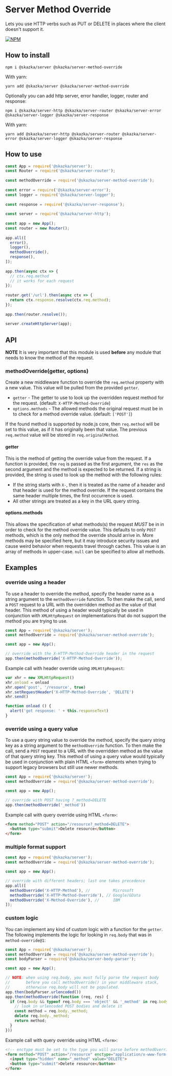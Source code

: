 # Server Method Override

Lets you use HTTP verbs such as PUT or DELETE in places where the client doesn't support it.

[![NPM](https://nodei.co/npm/@skazka/server-method-override.png)](https://npmjs.org/package/@skazka/server-method-override)

## How to install

    npm i @skazka/server @skazka/server-method-override
    
With yarn:

    yarn add @skazka/server @skazka/server-method-override
    
Optionally you can add http server, error handler, logger, router and response:

    npm i @skazka/server-http @skazka/server-router @skazka/server-error @skazka/server-logger @skazka/server-response
      
With yarn:

    yarn add @skazka/server-http @skazka/server-router @skazka/server-error @skazka/server-logger @skazka/server-response

## How to use

```javascript
const App = require('@skazka/server');
const Router = require('@skazka/server-router');
        
const methodOverride = require('@skazka/server-method-override');
        
const error = require('@skazka/server-error');
const logger = require('@skazka/server-logger');
        
const response = require('@skazka/server-response');
        
const server = require('@skazka/server-http');
        
const app = new App();
const router = new Router();
        
app.all([
  error(),
  logger(),
  methodOverride(),
  response(),
]);
    
app.then(async ctx => {
  // ctx.req.method
  // it works for each request
});
    
router.get('/url').then(async ctx => {
  return ctx.response.resolve(ctx.req.method); 
});
        
app.then(router.resolve());
        
server.createHttpServer(app);
```

## API

**NOTE** It is very important that this module is used **before** any module that
needs to know the method of the request.

### methodOverride(getter, options)

Create a new middleware function to override the `req.method` property with a new
value. This value will be pulled from the provided `getter`.

- `getter` - The getter to use to look up the overridden request method for the request. (default: `X-HTTP-Method-Override`)
- `options.methods` - The allowed methods the original request must be in to check for a method override value. (default: `['POST']`)

If the found method is supported by node.js core, then `req.method` will be set to
this value, as if it has originally been that value. The previous `req.method`
value will be stored in `req.originalMethod`.

#### getter

This is the method of getting the override value from the request. If a function is provided,
the `req` is passed as the first argument, the `res` as the second argument and the method is
expected to be returned. If a string is provided, the string is used to look up the method
with the following rules:

- If the string starts with `X-`, then it is treated as the name of a header and that header
  is used for the method override. If the request contains the same header multiple times, the
  first occurrence is used.
- All other strings are treated as a key in the URL query string.

#### options.methods

This allows the specification of what methods(s) the request *MUST* be in in order to check for
the method override value. This defaults to only `POST` methods, which is the only method the
override should arrive in. More methods may be specified here, but it may introduce security
issues and cause weird behavior when requests travel through caches. This value is an array
of methods in upper-case. `null` can be specified to allow all methods.

## Examples

### override using a header

To use a header to override the method, specify the header name
as a string argument to the `methodOverride` function. To then make
the call, send  a `POST` request to a URL with the overridden method
as the value of that header. This method of using a header would
typically be used in conjunction with `XMLHttpRequest` on implementations
that do not support the method you are trying to use.

```js
const App = require('@skazka/server');
const methodOverride = require('@skazka/server-method-override');

const app = new App();

// override with the X-HTTP-Method-Override header in the request
app.then(methodOverride('X-HTTP-Method-Override'));
```

Example call with header override using `XMLHttpRequest`:

```js
var xhr = new XMLHttpRequest()
xhr.onload = onload
xhr.open('post', '/resource', true)
xhr.setRequestHeader('X-HTTP-Method-Override', 'DELETE')
xhr.send()

function onload () {
  alert('got response: ' + this.responseText)
}
```

### override using a query value

To use a query string value to override the method, specify the query
string key as a string argument to the `methodOverride` function. To
then make the call, send  a `POST` request to a URL with the overridden
method as the value of that query string key. This method of using a
query value would typically be used in conjunction with plain HTML
`<form>` elements when trying to support legacy browsers but still use
newer methods.

```js
const App = require('@skazka/server');
const methodOverride = require('@skazka/server-method-override');

const app = new App();

// override with POST having ?_method=DELETE
app.then(methodOverride('_method'))
```

Example call with query override using HTML `<form>`:

```html
<form method="POST" action="/resource?_method=DELETE">
  <button type="submit">Delete resource</button>
</form>
```

### multiple format support

```js
const App = require('@skazka/server');
const methodOverride = require('@skazka/server-method-override');

const app = new App();

// override with different headers; last one takes precedence
app.all([
  methodOverride('X-HTTP-Method'), //          Microsoft
  methodOverride('X-HTTP-Method-Override'), // Google/GData
  methodOverride('X-Method-Override'), //      IBM
]);
```

### custom logic

You can implement any kind of custom logic with a function for the `getter`. The following
implements the logic for looking in `req.body` that was in `method-override@1`:

```js
const App = require('@skazka/server');
const methodOverride = require('@skazka/server-method-override');
const bodyParser = require('@skazka/server-body-parser');

const app = new App();

// NOTE: when using req.body, you must fully parse the request body
//       before you call methodOverride() in your middleware stack,
//       otherwise req.body will not be populated.
app.then(bodyParser.urlencoded())
app.then(methodOverride(function (req, res) {
  if (req.body && typeof req.body === 'object' && '_method' in req.body) {
    // look in urlencoded POST bodies and delete it
    const method = req.body._method;
    delete req.body._method;
    return method;
  }
}))
```

Example call with query override using HTML `<form>`:

```html
<!-- enctype must be set to the type you will parse before methodOverride() -->
<form method="POST" action="/resource" enctype="application/x-www-form-urlencoded">
  <input type="hidden" name="_method" value="DELETE">
  <button type="submit">Delete resource</button>
</form>
```
